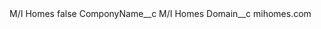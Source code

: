 <?xml version="1.0" encoding="UTF-8"?>
<CustomMetadata xmlns="http://soap.sforce.com/2006/04/metadata" xmlns:xsi="http://www.w3.org/2001/XMLSchema-instance" xmlns:xsd="http://www.w3.org/2001/XMLSchema">
    <label>M/I Homes</label>
    <protected>false</protected>
    <values>
        <field>ComponyName__c</field>
        <value xsi:type="xsd:string">M/I Homes</value>
    </values>
    <values>
        <field>Domain__c</field>
        <value xsi:type="xsd:string">mihomes.com</value>
    </values>
</CustomMetadata>
